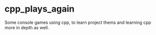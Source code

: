 # cpp_plays_again
Some console games using cpp, to learn project thems and learning cpp more in depth as well.
